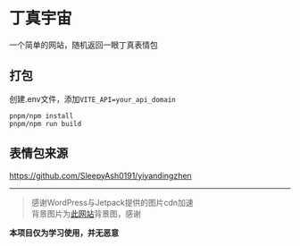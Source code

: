 # 丁真宇宙
一个简单的网站，随机返回一眼丁真表情包
## 打包
创建.env文件，添加```VITE_API=your_api_domain```

```shell
pnpm/npm install
pnpm/npm run build
```

## 表情包来源
https://github.com/SleepyAsh0191/yiyandingzhen

---
> 感谢WordPress与Jetpack提供的图片cdn加速  
背景图片为[此网站](https://maorx.cn/pixel/)背景图，感谢  

**本项目仅为学习使用，并无恶意**
